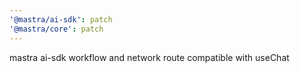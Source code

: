 ```yaml
---
'@mastra/ai-sdk': patch
'@mastra/core': patch
---
```


mastra ai-sdk workflow and network route compatible with useChat
